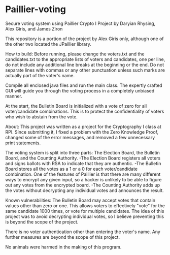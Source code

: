 # Paillier-voting
Secure voting system using Paillier
Crypto I Project by Daryian Rhysing, Alex Giris, and James Ziron

This repository is a portion of the project by Alex Giris only, although one of the other two located the JPaillier library.

How to build:
Before running, please change the voters.txt and the candidates.txt to the appropriate
lists of voters and candidates, one per line, do not include any additional line breaks at the
beginning or the end. Do not separate lines with commas or any other punctuation unless such marks
are actually part of the voter's name.

Compile all enclosed java files and run the main class. The expertly crafted GUI will
guide you through the voting process in a completely unbiased manner. 

At the start, the Bulletin Board is initialized with a vote of zero for all voter/candidate combinations.
This is to protect the confidentiality of voters who wish to abstain from the vote.

About:
This project was written as a project for the Cryptography I class at RPI. Since submitting it, I fixed
a problem with the Zero Knowledge Proof, changed some of the error messages, and removed a few unnecessary 
print statements.

The voting system is split into three parts: The Election Board, the Bulletin Board, and the Counting Authority.
-The Election Board registers all voters and signs ballots with RSA to indicate that they are authentic.
-The Bulletin Board stores all the votes as a 1 or a 0 for each voter/candidate combination. One of the features
of Paillier is that there are many different ways to encrypt any given input, so a hacker is unlikely to be able
to figure out any votes from the encrypted board.
-The Counting Authority adds up the votes without decrypting any individual votes and announces the result.

Known vulnerabilities:
The Bulletin Board may accept votes that contain values other than zero or one. This allows voters to effectively
"vote" for the same candidate 1000 times, or vote for multiple candidates. The idea of this project was to avoid
decrypting individual votes, so I believe preventing this is beyond the scope of the project.

There is no voter authentication other than entering the voter's name. Any further measures are beyond the scope
of this project.





No animals were harmed in the making of this program.
